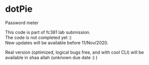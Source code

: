 # dotPie  
Password meter  

This code is part of fc381 lab submission.  
The code is not completed yet :)   
New updates will be available before 11/Nov/2020.  

Real version (optimized, logical bugs free, and with cool CLI) will be available in shaa allah (unknown due date :) )  
